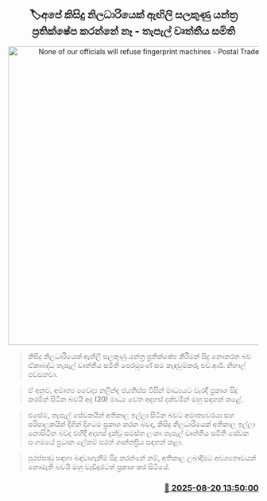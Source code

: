 <p align='center'><b><h2 align='center' title='None of our officials will refuse fingerprint machines - Postal Trade Unions'>🏷අපේ කිසිදු නිලධාරියෙක් ඇඟිලි සලකුණු යන්ත්‍ර ප්‍රතික්ෂේප කරන්නේ නෑ - තැපැල් වෘත්තීය සමිති</h2></b></p>
<p align='center'><img src='https://helakuru.sgp1.cdn.digitaloceanspaces.com/esana/images/lib/nihal-postal.jpg' width='600' alt='None of our officials will refuse fingerprint machines - Postal Trade Unions'></p>

> කිසිදු නිලධාරියෙක් ඇඟිලි සලකුණු යන්ත්‍ර ප්‍රතික්ෂේප කිරීමක් සිදු නොකරන බව ඒකාබද්ධ තැපැල් වෘත්තීය සමිති පෙරමුණේ සම කැඳවුම්කරු එච්.ආර්. නිහාල් පවසනවා.

> ඒ අනුව, අමාත්‍ය වෛද්‍ය නලින්ද ජයතිස්ස විසින් මාධ්‍යයට වැරදි ප්‍රකාශ සිදු කරමින් සිටින බවයි අද (20) මාධ්‍ය වෙත අදහස් දක්වමින් ඔහු සඳහන් කළේ.

> එසේම, තැපැල් සේවකයින් අතිකාල ඉල්ලා සිටින බවට අමාත්‍යවරයා සහ පරිපාලකයින් දිගින් දිගටම ප්‍රකාශ කරන බවද, කිසිදු නිලධාරියෙක් අතිකාල ඉල්ලා නොසිටින බවද එහිදී අදහස් දැක්වූ සමස්ත ලංකා තැපැල් වෘත්තීය සමිති සේවක සංගමයේ ප්‍රධාන ලේකම් සරත් ශාන්තප්‍රිය සඳහන් කළා.

> පුරප්පාඩු සඳහා බඳවාගැනීම් සිදු කරන්නේ නම්, අතිකාල ලබාදීමට අවශ්‍යතාවයක් නොමැති බවයි ඔහු වැඩිදුරටත් ප්‍රකාශ කර සිටියේ.



<h3 align='right'><a href='https://www.helakuru.lk/esana/p/112867/'>📅 2025-08-20 13:50:00</a></h3>
